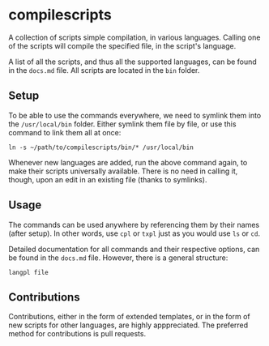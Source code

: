 # compilescripts

A collection of scripts simple compilation, in various languages. Calling one of the scripts will compile the specified file, in the script's language.

A list of all the scripts, and thus all the supported languages, can be found in the `docs.md` file. All scripts are located in the `bin` folder.

## Setup

To be able to use the commands everywhere, we need to symlink them into the `/usr/local/bin` folder. Either symlink them file by file, or use this command to link them all at once:

    ln -s ~/path/to/compilescripts/bin/* /usr/local/bin

Whenever new languages are added, run the above command again, to make their scripts universally available. There is no need in calling it, though, upon an edit in an existing file (thanks to symlinks).

## Usage

The commands can be used anywhere by referencing them by their names (after setup). In other words, use `cpl` or `txpl` just as you would use `ls` or `cd`.

Detailed documentation for all commands and their respective options, can be found in the `docs.md` file. However, there is a general structure:

    langpl file

## Contributions

Contributions, either in the form of extended templates, or in the form of new scripts for other languages, are highly apppreciated. The preferred method for contributions is pull requests.
